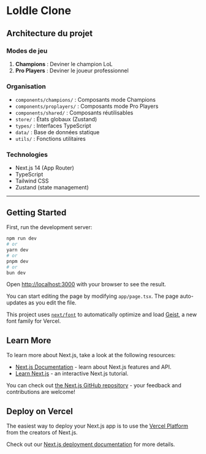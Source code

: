 # Loldle Clone

## Architecture du projet

### Modes de jeu
1. **Champions** : Deviner le champion LoL
2. **Pro Players** : Deviner le joueur professionnel

### Organisation
- `components/champions/` : Composants mode Champions
- `components/proplayers/` : Composants mode Pro Players
- `components/shared/` : Composants réutilisables
- `store/` : États globaux (Zustand)
- `types/` : Interfaces TypeScript
- `data/` : Base de données statique
- `utils/` : Fonctions utilitaires

### Technologies
- Next.js 14 (App Router)
- TypeScript
- Tailwind CSS
- Zustand (state management)

---

## Getting Started

First, run the development server:

```bash
npm run dev
# or
yarn dev
# or
pnpm dev
# or
bun dev
```

Open [http://localhost:3000](http://localhost:3000) with your browser to see the result.

You can start editing the page by modifying `app/page.tsx`. The page auto-updates as you edit the file.

This project uses [`next/font`](https://nextjs.org/docs/app/building-your-application/optimizing/fonts) to automatically optimize and load [Geist](https://vercel.com/font), a new font family for Vercel.

## Learn More

To learn more about Next.js, take a look at the following resources:

- [Next.js Documentation](https://nextjs.org/docs) - learn about Next.js features and API.
- [Learn Next.js](https://nextjs.org/learn) - an interactive Next.js tutorial.

You can check out [the Next.js GitHub repository](https://github.com/vercel/next.js) - your feedback and contributions are welcome!

## Deploy on Vercel

The easiest way to deploy your Next.js app is to use the [Vercel Platform](https://vercel.com/new?utm_medium=default-template&filter=next.js&utm_source=create-next-app&utm_campaign=create-next-app-readme) from the creators of Next.js.

Check out our [Next.js deployment documentation](https://nextjs.org/docs/app/building-your-application/deploying) for more details.